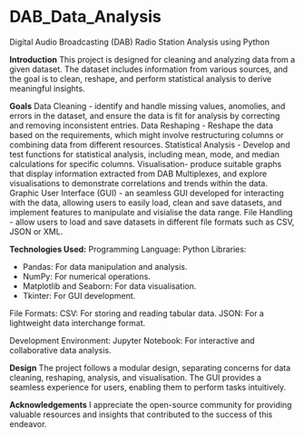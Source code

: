 # DAB_Data_Analysis
Digital Audio Broadcasting (DAB) Radio Station Analysis using Python

**Introduction**
This project is designed for cleaning and analyzing data from a given dataset. The dataset includes information from various sources, and the goal is to clean, reshape, and perform statistical analysis to derive meaningful insights.

**Goals**
Data Cleaning - identify and handle missing values, anomolies, and errors in the dataset, and ensure the data is fit for analysis by correcting and removing inconsistent entries.
Data Reshaping - Reshape the data based on the requirements, which might involve restructuring columns or combining data from different resources.
Statistical Analysis - Develop and test functions for statistical analysis, including mean, mode, and median calculations for specific columns.
Visualisation- produce suitable graphs that display information extracted from DAB Multiplexes, and explore visualisations to demonstrate correlations and trends within the data.
Graphic User Interface (GUI) - an seamless GUI developed for interacting with the data, allowing users to easily load, clean and save datasets, and implement features to manipulate and visialise the data range.
File Handling - allow users to load and save datasets in different file formats such as CSV, JSON or XML.

**Technologies Used:**
Programming Language: Python
Libraries: 
  - Pandas: For data manipulation and analysis.
  - NumPy: For numerical operations.
  - Matplotlib and Seaborn: For data visualisation.
  - Tkinter: For GUI development.

File Formats: 
  CSV: For storing and reading tabular data.
  JSON: For a lightweight data interchange format.

Development Environment:
  Jupyter Notebook: For interactive and collaborative data analysis.


**Design**
The project follows a modular design, separating concerns for data cleaning, reshaping, analysis, and visualisation. The GUI provides a seamless experience for users, enabling them to perform tasks intuitively.

**Acknowledgements**
I appreciate the open-source community for providing valuable resources and insights that contributed to the success of this endeavor.
